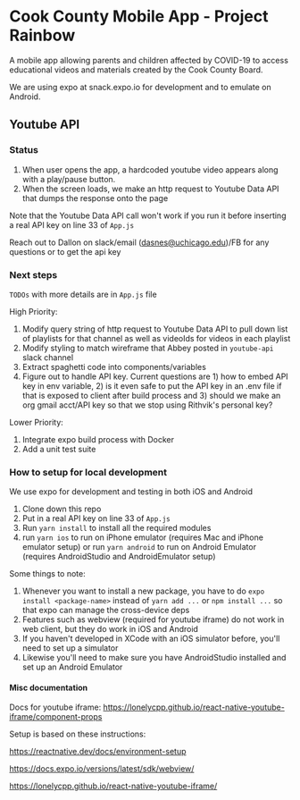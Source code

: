 # Cook County Mobile App - Project Rainbow

A mobile app allowing parents and children affected by COVID-19 to access educational videos and materials created by the Cook County Board.

We are using expo at snack.expo.io for development and to emulate on Android.

## Youtube API

### Status
1. When user opens the app, a hardcoded youtube video appears along with a play/pause button.
1. When the screen loads, we make an http request to Youtube Data API that dumps the response onto the page

Note that the Youtube Data API call won't work if you run it before inserting a real API key on line 33 of `App.js`

Reach out to Dallon on slack/email (dasnes@uchicago.edu)/FB for any questions or to get the api key

### Next steps
`TODOs` with more details are in `App.js` file

High Priority:
1. Modify query string of http request to Youtube Data API to pull down list of playlists for that channel as well as videoIds for videos in each playlist
1. Modify styling to match wireframe that Abbey posted in `youtube-api` slack channel
1. Extract spaghetti code into components/variables
1. Figure out to handle API key. Current questions are 1) how to embed API key in env variable, 2) is it even safe to put the API key in an .env file if that is exposed to client after build process and 3) should we make an org gmail acct/API key so that we stop using Rithvik's personal key?

Lower Priority:
1. Integrate expo build process with Docker
1. Add a unit test suite

### How to setup for local development

We use expo for development and testing in both iOS and Android

1. Clone down this repo
1. Put in a real API key on line 33 of `App.js`
1. Run `yarn install` to install all the required modules
1. run `yarn ios` to run on iPhone emulator (requires Mac and iPhone emulator setup) or run `yarn android` to run on Android Emulator (requires AndroidStudio and AndroidEmulator setup)

Some things to note:
1. Whenever you want to install a new package, you have to do `expo install <package-name>` instead of `yarn add ...` or `npm install ...` so that expo can manage the cross-device deps
1. Features such as webview (required for youtube iframe) do not work in web client, but they do work in iOS and Android
1. If you haven't developed in XCode with an iOS simulator before, you'll need to set up a simulator
1. Likewise you'll need to make sure you have AndroidStudio installed and set up an Android Emulator


#### Misc documentation

Docs for youtube iframe: https://lonelycpp.github.io/react-native-youtube-iframe/component-props

Setup is based on these instructions:

https://reactnative.dev/docs/environment-setup

https://docs.expo.io/versions/latest/sdk/webview/

https://lonelycpp.github.io/react-native-youtube-iframe/


